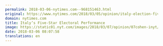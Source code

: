 ```yaml
---
permalink: 2018-03-06-nytimes.com--968151463.html
original: https://www.nytimes.com/2018/03/05/opinion/italy-election-five-star.html?partner=rss&amp;emc=rss
domain: nytimes.com
title: Italy’s Five-Star Electoral Performance
image: https://static01.nyt.com/images/2018/03/07/opinion/07cohen-inyt/07cohen-inyt-mediumThreeByTwo440-v2.jpg
date: 2018-03-06 08:07:58
translations: en
---
```


